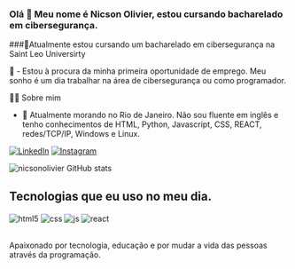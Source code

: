
### Olá 👋 Meu nome é Nicson Olivier, estou cursando bacharelado em cibersegurança.

###🌱Atualmente estou cursando um bacharelado em cibersegurança na Saint Leo Universirty

🔭 - Estou à procura da minha primeira oportunidade de emprego. Meu sonho é um dia trabalhar na área de cibersegurança ou como programador.

  <summary>👨‍💻 Sobre mim</summary>

- 💬 Atualmente morando no Rio de Janeiro. Não sou fluente em inglês e tenho conhecimentos de HTML, Python, Javascript, CSS, REACT, redes/TCP/IP, Windows e Linux.   

[![LinkedIn](https://img.shields.io/badge/LinkedIn-0077B5?style=for-the-badge&logo=linkedin&logoColor=white)](https://www.linkedin.com/in/nicsonolivier/)  [![Instagram](https://img.shields.io/badge/Instagram-E4405F?style=for-the-badge&logo=instagram&logoColor=white)](https://www.instagram.com/nicsonolivier/)

![nicsonolivier GitHub stats](https://github-readme-stats.vercel.app/api?username=nicsonolivier&show_icons=true&theme=radical)

## Tecnologias que eu uso no meu dia.
<div style="display: inline_block">
<img align="center" alt="html5" src="https://img.shields.io/badge/HTML5-E34F26?style=for-the-badge&logo=html5&logoColor=white" />
  <img align="center" alt="css" src="https://img.shields.io/badge/CSS3-1572B6?style=for-the-badge&logo=css3&logoColor=white" />
  <img align="center" alt="js" src="https://img.shields.io/badge/JavaScript-F7DF1E?style=for-the-badge&logo=javascript&logoColor=black" />
  <img align="center" alt="react" src="https://img.shields.io/badge/React-20232A?style=for-the-badge&logo=react&logoColor=61DAFB" />
</div><br/>

Apaixonado por tecnologia, educação e por mudar a vida das pessoas através da programação.
